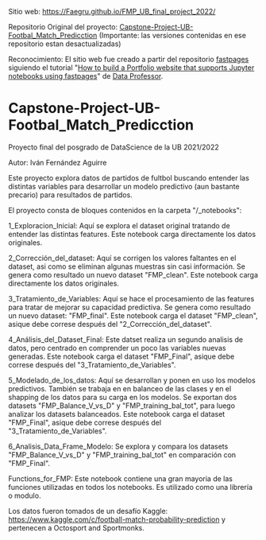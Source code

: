 Sitio web: https://Faegru.github.io/FMP_UB_final_project_2022/

Repositorio Original del proyecto: [Capstone-Project-UB-Footbal_Match_Predicction](https://github.com/Faegru/Capstone-Project-UB-Footbal_Match_Predicction) (Importante: las versiones contenidas en ese repositorio estan desactualizadas)

Reconocimiento: El sitio web fue creado a partir del repositorio [fastpages](https://github.com/fastai/fastpages) siguiendo el tutorial "[How to build a Portfolio website that supports Jupyter notebooks using fastpages](https://www.youtube.com/watch?v=sepml4GLLSM)" de [Data Professor](https://www.youtube.com/c/DataProfessor).

# Capstone-Project-UB-Footbal_Match_Predicction
Proyecto final del posgrado de DataScience de la UB 2021/2022

Autor: Iván Fernández Aguirre

Este proyecto explora datos de partidos de fultbol buscando entender las distintas variables para desarrollar un modelo predictivo (aun bastante precario) para resultados de partidos.

El proyecto consta de bloques contenidos en la carpeta "/_notebooks":

1_Exploracion_Inicial: Aquí se explora el dataset original tratando de entender las distintas features. Este notebook carga directamente los datos originales.

2_Corrección_del_dataset: Aquí se corrigen los valores faltantes en el dataset, asi como se eliminan algunas muestras sin casi información. Se genera como resultado un nuevo dataset "FMP_clean". Este notebook carga directamente los datos originales.

3_Tratamiento_de_Variables: Aquí se hace el procesamiento de las features para tratar de mejorar su capacidad predictiva. Se genera como resultado un nuevo dataset: "FMP_final". Este notebook carga el dataset "FMP_clean", asique debe correse después del "2_Corrección_del_dataset".

4_Análisis_del_Dataset_Final: Este datset realiza un segundo analisis de datos, pero centrado en comprender un  poco las variables nuevas generadas. Este notebook carga el dataset "FMP_Final", asique debe correse después del "3_Tratamiento_de_Variables".

5_Modelado_de_los_datos: Aquí se desarrollan y ponen en uso los modelos predictivos. También se trabaja en en balanceo de las clases y en el shapping de los datos para su carga en los modelos. Se exportan dos datasets "FMP_Balance_V_vs_D" y "FMP_training_bal_tot", para luego analizar los datasets balanceados. Este notebook carga el dataset "FMP_Final", asique debe correse después del "3_Tratamiento_de_Variables".

6_Analisis_Data_Frame_Modelo: Se explora y compara los datasets "FMP_Balance_V_vs_D" y "FMP_training_bal_tot" en comparación con "FMP_Final".

Functions_for_FMP: Este notebook contiene una gran mayoria de las funciones utilizadas en todos los notebooks. Es utilizado como una librería o modulo.

Los datos fueron tomados de un desafío Kaggle: https://www.kaggle.com/c/football-match-probability-prediction y pertenecen a Octosport and Sportmonks.
